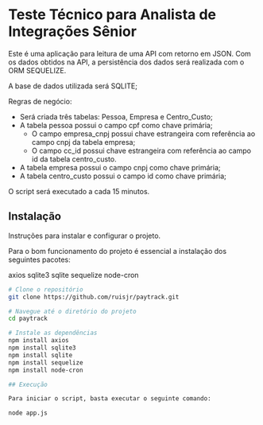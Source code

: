 # Teste Técnico para Analista de Integrações Sênior

Este é uma aplicação para leitura de uma API com retorno em JSON.
Com os dados obtidos na API, a persistência dos dados será realizada 
com o ORM SEQUELIZE.

A base de dados utilizada será SQLITE;

Regras de negócio:

- Será criada três tabelas: Pessoa, Empresa e Centro_Custo;
- A tabela pessoa possui o campo cpf como chave primária;
	- O campo empresa_cnpj possui chave estrangeira com referência ao campo cnpj da tabela empresa;
	- O campo cc_id possui chave estrangeira com referência ao campo id da tabela centro_custo.
- A tabela empresa possui o campo cnpj como chave primária;
- A tabela centro_custo possui o campo id como chave primária;

O script será executado a cada 15 minutos.

## Instalação

Instruções para instalar e configurar o projeto.

Para o bom funcionamento do projeto é essencial a instalação dos seguintes pacotes:

axios
sqlite3
sqlite
sequelize
node-cron

```bash
# Clone o repositório
git clone https://github.com/ruisjr/paytrack.git

# Navegue até o diretório do projeto
cd paytrack

# Instale as dependências
npm install axios
npm install sqlite3
npm install sqlite
npm install sequelize
npm install node-cron

## Execução

Para iniciar o script, basta executar o seguinte comando:

node app.js
